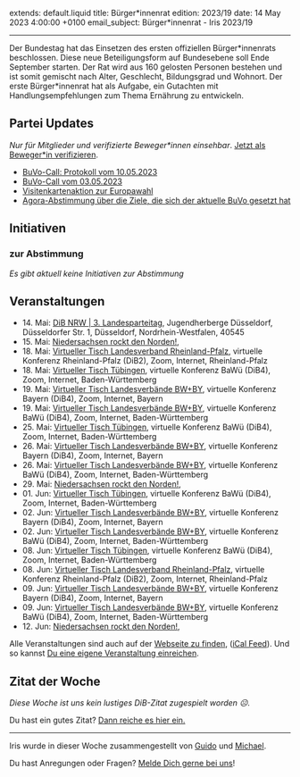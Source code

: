 
extends: default.liquid
title: Bürger\*innenrat
edition: 2023/19
date: 14 May 2023 4:00:00 +0100
email_subject: Bürger\*innenrat - Iris 2023/19

---
Der Bundestag hat das Einsetzen des ersten offiziellen Bürger\*innenrats beschlossen. Diese neue Beteiligungsform auf Bundesebene soll Ende September starten. Der Rat wird aus 160 gelosten Personen bestehen und ist somit gemischt nach Alter, Geschlecht, Bildungsgrad und Wohnort. Der erste Bürger\*innenrat hat als Aufgabe, ein Gutachten mit Handlungsempfehlungen zum Thema Ernährung zu entwickeln.


## Partei Updates

_Nur für Mitglieder und verifizierte Beweger\*innen einsehbar_. [Jetzt als Beweger\*in verifizieren](https://dib.de/bewegerin-werden/).

 - [BuVo-Call: Protokoll vom 10.05.2023](https://marktplatz.dib.de/t/buvo-call-protokoll-vom-10-05-2023/39991)
 - [BuVo-Call vom 03.05.2023](https://marktplatz.dib.de/t/buvo-call-vom-03-05-2023/39975)
 - [Visitenkartenaktion zur Europawahl](https://marktplatz.dib.de/t/visitenkartenaktion-zur-europawahl/39973)
 - [Agora-Abstimmung über die Ziele, die sich der aktuelle BuVo gesetzt hat](https://marktplatz.dib.de/t/agora-abstimmung-ueber-die-ziele-die-sich-der-aktuelle-buvo-gesetzt-hat/39971)

## Initiativen

### zur Abstimmung
_Es gibt aktuell keine Initiativen zur Abstimmung_

## Veranstaltungen

 - 14.&nbsp;Mai: [DiB NRW | 3. Landesparteitag](https://dib.de/events/3-landesparteitag-von-dib-nrw/), Jugendherberge Düsseldorf, Düsseldorfer Str. 1, Düsseldorf, Nordrhein-Westfalen, 40545
 - 15.&nbsp;Mai: [Niedersachsen rockt den Norden!](https://dib.de/events/niedersachsen-call-2023-05-15/), 
 - 18.&nbsp;Mai: [Virtueller Tisch Landesverband Rheinland-Pfalz](https://dib.de/events/virtueller-tisch-landesverband-rheinland-pfalz-2023-05-18/), virtuelle Konferenz Rheinland-Pfalz (DiB2), Zoom, Internet, Rheinland-Pfalz
 - 18.&nbsp;Mai: [Virtueller Tisch Tübingen](https://dib.de/events/virtueller-tisch-tuebingen-2023-05-18/), virtuelle Konferenz BaWü (DiB4), Zoom, Internet, Baden-Württemberg
 - 19.&nbsp;Mai: [Virtueller Tisch Landesverbände BW+BY](https://dib.de/events/virtueller-tisch-landesverbaende-bwby-2-2023-05-19/), virtuelle Konferenz Bayern (DiB4), Zoom, Internet, Bayern
 - 19.&nbsp;Mai: [Virtueller Tisch Landesverbände BW+BY](https://dib.de/events/virtueller-tisch-landesverbaende-bwby-3-2023-05-19/), virtuelle Konferenz BaWü (DiB4), Zoom, Internet, Baden-Württemberg
 - 25.&nbsp;Mai: [Virtueller Tisch Tübingen](https://dib.de/events/virtueller-tisch-tuebingen-2023-05-25/), virtuelle Konferenz BaWü (DiB4), Zoom, Internet, Baden-Württemberg
 - 26.&nbsp;Mai: [Virtueller Tisch Landesverbände BW+BY](https://dib.de/events/virtueller-tisch-landesverbaende-bwby-2-2023-05-26/), virtuelle Konferenz Bayern (DiB4), Zoom, Internet, Bayern
 - 26.&nbsp;Mai: [Virtueller Tisch Landesverbände BW+BY](https://dib.de/events/virtueller-tisch-landesverbaende-bwby-3-2023-05-26/), virtuelle Konferenz BaWü (DiB4), Zoom, Internet, Baden-Württemberg
 - 29.&nbsp;Mai: [Niedersachsen rockt den Norden!](https://dib.de/events/niedersachsen-call-2023-05-29/), 
 - 01.&nbsp;Jun: [Virtueller Tisch Tübingen](https://dib.de/events/virtueller-tisch-tuebingen-2023-06-01/), virtuelle Konferenz BaWü (DiB4), Zoom, Internet, Baden-Württemberg
 - 02.&nbsp;Jun: [Virtueller Tisch Landesverbände BW+BY](https://dib.de/events/virtueller-tisch-landesverbaende-bwby-2-2023-06-02/), virtuelle Konferenz Bayern (DiB4), Zoom, Internet, Bayern
 - 02.&nbsp;Jun: [Virtueller Tisch Landesverbände BW+BY](https://dib.de/events/virtueller-tisch-landesverbaende-bwby-3-2023-06-02/), virtuelle Konferenz BaWü (DiB4), Zoom, Internet, Baden-Württemberg
 - 08.&nbsp;Jun: [Virtueller Tisch Tübingen](https://dib.de/events/virtueller-tisch-tuebingen-2023-06-08/), virtuelle Konferenz BaWü (DiB4), Zoom, Internet, Baden-Württemberg
 - 08.&nbsp;Jun: [Virtueller Tisch Landesverband Rheinland-Pfalz](https://dib.de/events/virtueller-tisch-landesverband-rheinland-pfalz-2023-06-08/), virtuelle Konferenz Rheinland-Pfalz (DiB2), Zoom, Internet, Rheinland-Pfalz
 - 09.&nbsp;Jun: [Virtueller Tisch Landesverbände BW+BY](https://dib.de/events/virtueller-tisch-landesverbaende-bwby-2-2023-06-09/), virtuelle Konferenz Bayern (DiB4), Zoom, Internet, Bayern
 - 09.&nbsp;Jun: [Virtueller Tisch Landesverbände BW+BY](https://dib.de/events/virtueller-tisch-landesverbaende-bwby-3-2023-06-09/), virtuelle Konferenz BaWü (DiB4), Zoom, Internet, Baden-Württemberg
 - 12.&nbsp;Jun: [Niedersachsen rockt den Norden!](https://dib.de/events/niedersachsen-call-2023-06-12/),

Alle Veranstaltungen sind auch auf der [Webseite zu finden](https://dib.de/veranstaltungen/), ([iCal Feed](https://dib.de/?ical=1)). Und so kannst [Du eine eigene Veranstaltung einreichen](https://marktplatz.dib.de/t/eine-veranstaltung-auf-der-webseite-einreichen/21379).


## Zitat der Woche
_Diese Woche ist uns kein lustiges DiB-Zitat zugespielt worden ☹._

Du hast ein gutes Zitat? [Dann reiche es hier ein.](https://marktplatz.dib.de/t/fortsetzung-lustige-dib-zitate/24431)


---

Iris wurde in dieser Woche zusammengestellt von [Guido](https://marktplatz.dib.de/u/Guido/) und [Michael](https://marktplatz.dib.de/u/MichaelVoss/).

Du hast Anregungen oder Fragen? [Melde Dich gerne bei uns](https://marktplatz.dib.de/t/neu-iris-die-woechtliche-zusammenfasssung-zum-sonntagsbrunch/10990)!

